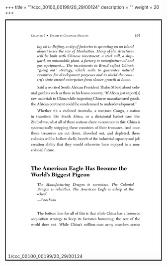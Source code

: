 +++
title = "1/ccc_00100_00199/20_29/00124"
description = ""
weight = 20
+++

<table style="border:2px solid black;max-width:800px;max-height:800px;" 
><tr><td>
<img class="center-fit-jpg"
src="/jpg_/out_jpg_dbc_124.jpg">
1/ccc_00100_00199/20_29/00124
</img></td></tr></table>
